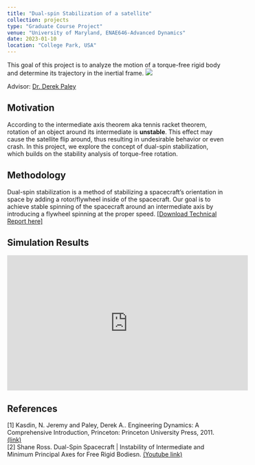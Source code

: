 ```yaml
---
title: "Dual-spin Stabilization of a satellite"
collection: projects
type: "Graduate Course Project"
venue: "University of Maryland, ENAE646-Advanced Dynamics"
date: 2023-01-10
location: "College Park, USA"
---
```

This goal of this project is to analyze the motion of a torque-free rigid body and determine its
trajectory in the inertial frame.
![](http://yi-hsuan-chen.github.io/files/dual_spin.gif)

Advisor: [Dr. Derek Paley](https://scholar.google.com/citations?user=P9QqWAgAAAAJ&hl=en)

## Motivation
According to the intermediate axis theorem aka tennis racket theorem, rotation of an object around its intermediate is **unstable**. This effect may cause the satellite flip around, thus resulting in undesirable behavior or even crash. In this project, we explore the concept of dual-spin stabilization, which builds on the stability analysis of torque-free rotation.

## Methodology
Dual-spin stabilization is a method of stabilizing a spacecraft’s orientation in space by adding a rotor/flywheel inside of the spacecraft. Our goal is to achieve stable spinning of the spacecraft around an intermediate axis by introducing a flywheel spinning at the proper speed.
[[Download Technical Report here]](http://yi-hsuan-chen.github.io/files/ENAE646_YiHsuan_Final_Project)

## Simulation Results
<p align="center">
<iframe width="560" height="315" src="https://www.youtube.com/embed/y8K060h1tH8?si=t27oYu27vpAm29E1" title="YouTube video player" frameborder="0" allow="accelerometer; autoplay; clipboard-write; encrypted-media; gyroscope; picture-in-picture; web-share" referrerpolicy="strict-origin-when-cross-origin" allowfullscreen></iframe>
</p>


## References
\[1\] Kasdin, N. Jeremy and Paley, Derek A.. Engineering Dynamics: A Comprehensive Introduction, Princeton: Princeton University Press, 2011.  [(link)](https://doi.org/10.1515/9781400839070)  
\[2\] Shane Ross. Dual-Spin Spacecraft | Instability of Intermediate and Minimum Principal Axes for Free Rigid Bodiesn. [(Youtube link)](https://www.youtube.com/watch?v=8uOxYf9nLNw&t=1575s)  